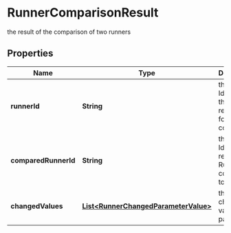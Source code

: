 

# RunnerComparisonResult

the result of the comparison of two runners

## Properties

Name | Type | Description | Notes
------------ | ------------- | ------------- | -------------
**runnerId** | **String** | the Runner Id which is the reference for the comparison |  [optional] [readonly]
**comparedRunnerId** | **String** | the Runner Id the reference Runner is compared to |  [optional] [readonly]
**changedValues** | [**List&lt;RunnerChangedParameterValue&gt;**](RunnerChangedParameterValue.md) | the list of changed values for parameters |  [optional] [readonly]



